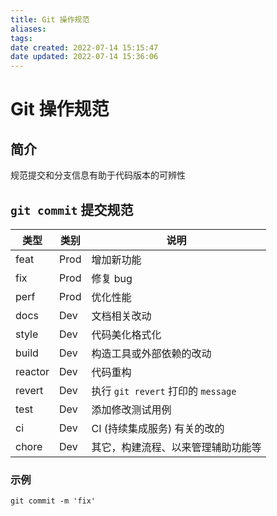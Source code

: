 ```yaml
---
title: Git 操作规范
aliases: 
tags: 
date created: 2022-07-14 15:15:47
date updated: 2022-07-14 15:36:06
---
```


# Git 操作规范

## 简介

规范提交和分支信息有助于代码版本的可辨性

## `git commit` 提交规范

| 类型    | 类别 | 说明                               |
| ------- | ---- | ---------------------------------- |
| feat    | Prod | 增加新功能                         |
| fix     | Prod | 修复 bug                           |
| perf    | Prod | 优化性能                           |
| docs    | Dev  | 文档相关改动                       |
| style   | Dev  | 代码美化格式化                     |
| build   | Dev  | 构造工具或外部依赖的改动           |
| reactor | Dev  | 代码重构                           |
| revert  | Dev  | 执行 `git revert` 打印的 `message` |
| test    | Dev  | 添加修改测试用例                   |
| ci      | Dev  | CI (持续集成服务) 有关的改的       |
| chore   | Dev  | 其它，构建流程、以来管理辅助功能等 |

### 示例
```shell
git commit -m 'fix'
```